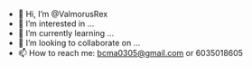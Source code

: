 - 👋 Hi, I’m @ValmorusRex
- 👀 I’m interested in ...
- 🌱 I’m currently learning ...
- 💞️ I’m looking to collaborate on ...
- 📫 How to reach me: bcma0305@gmail.com or 6035018605

<!---
ValmorusRex/ValmorusRex is a ✨ special ✨ repository because its `README.md` (this file) appears on your GitHub profile.
You can click the Preview link to take a look at your changes.
--->
